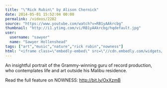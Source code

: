 ```yaml
---
title: "\"Rick Rubin\" by Alison Chernick"
date: 2014-05-01 15:52:04 00:00
permalink: /videos/2282
source: "https://www.youtube.com/watch?v=RB1yAAkrcbg"
thumbnail: "http://i1.ytimg.com/vi/RB1yAAkrcbg/hqdefault.jpg"
user:
  username: "sawyer"
  name: "Sawyer Hollenshead"
tags: ["art","music","nature","rick rubin","nowness"]
html: "<iframe class=\"embedly-embed\" src=\"//cdn.embedly.com/widgets/media.html?src=http%3A%2F%2Fwww.youtube.com%2Fembed%2FRB1yAAkrcbg%3Fwmode%3Dtransparent%26feature%3Doembed&wmode=transparent&url=http%3A%2F%2Fwww.youtube.com%2Fwatch%3Fv%3DRB1yAAkrcbg&image=http%3A%2F%2Fi1.ytimg.com%2Fvi%2FRB1yAAkrcbg%2Fhqdefault.jpg&key=daaebf4d9cdd46779200162d0ca86e20&type=text%2Fhtml&schema=youtube\" width=\"854\" height=\"480\" scrolling=\"no\" frameborder=\"0\" allowfullscreen></iframe>"
---
```


An insightful portrait of the Grammy-winning guru of record production, who contemplates life and art outside his Malibu residence. 

Read the full feature on NOWNESS: http://bit.ly/OxXzmB